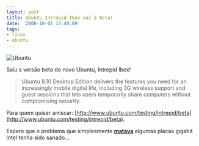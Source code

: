 ```yaml
---
layout: post
title: Ubuntu Intrepid Ibex vai à Beta!
date: '2008-10-02 17:40:09'
tags:
- linux
- ubuntu
---
```



![](http://tbn0.google.com/images?q=tbn:wV48Lajq1peCDM:http://www.kbglob.com/fotos/ubuntu_5.11.jpg "Ubuntu")

Saiu a versão beta do novo Ubuntu, Intrepid Ibex!

> Ubuntu 8.10 Desktop Edition delivers the features you need for an  
>  increasingly mobile digital life, including 3G wireless support and  
>  guest sessions that lets users temporarily share computers without  
>  compromising security.

Para quem quiser arriscar: [http://www.ubuntu.com/testing/intrepid/beta](http://www.ubuntu.com/testing/intrepid/beta).

Espero que o problema que simplesmente **[matava](https://bugs.launchpad.net/ubuntu/+source/linux/+bug/263555)** algumas placas gigabit Intel tenha sido sanado…


